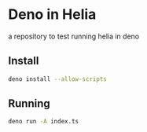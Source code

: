 # Deno in Helia

a repository to test running helia in deno

## Install

```bash
deno install --allow-scripts
```

## Running

```bash
deno run -A index.ts
```
